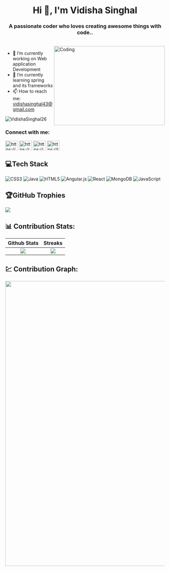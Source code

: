 
<h1 align="center">Hi 👋, I'm Vidisha Singhal</h1>
<h3 align="center">A passionate coder who loves creating awesome things with code..</h3><BR>

  <img align="right" alt="Coding" width="350px"  height="250px" src="https://mir-s3-cdn-cf.behance.net/project_modules/disp/601014116770475.6068beff4640a.gif">  

<ul >
  <li>🔭 I’m currently working on Web application  Development</li>
  <li>🌱 I’m currently learning spring and its frameworks</li>
  <li>📫 How to reach me: <a href="mailto:vidishasinghal43@gmail.com"> vidishasinghal43@gmail.com <a></li>
</ul>
  
<p align="left"> <img src="https://komarev.com/ghpvc/?username=VidishaSinghal26&label=Profile%20views&color=0e75b6&style=flat" alt="VidishaSinghal26" /> </p>

<h3 align="left">Connect with me:</h3>
<p align="left">
<a href="https://www.linkedin.com/in/vidisha-singhal-57a389216/" target="blank"><img align="center" src="https://raw.githubusercontent.com/rahuldkjain/github-profile-readme-generator/master/src/images/icons/Social/linked-in-alt.svg" alt="https://www.linkedin.com/in/vidisha-singhal-57a389216/" height="30" width="40" /></a>
<a href="https://www.codechef.com/users/vidisha_26" target="blank"><img align="center" src="https://camo.githubusercontent.com/ddd6a862c2b08492aef1c453f3c16ea0160d6380020de41cf86edfe684ece568/68747470733a2f2f63646e2e636f6465636865662e636f6d2f73697465732f64656661756c742f66696c65732f75706c6f6164732f70696374757265732f34616666643636353034653962303036396437326464646163616164646132392e706e67" alt="https://www.codechef.com/users/vidisha_26" height="30" width="40" /></a>
<a href="https://codeforces.com/profile/Vidisha_S" target="blank"><img align="center" src="https://raw.githubusercontent.com/rahuldkjain/github-profile-readme-generator/master/src/images/icons/Social/codeforces.svg" alt="https://codeforces.com/profile/Vidisha_S" height="30" width="40" /></a>
<a href="https://leetcode.com/Vidisha_Singhal/" target="blank"><img align="center" src="https://raw.githubusercontent.com/rahuldkjain/github-profile-readme-generator/master/src/images/icons/Social/leet-code.svg" alt="https://leetcode.com/Vidisha_Singhal/" height="30" width="40" /></a>
</p>

## 💻Tech Stack
![CSS3](https://img.shields.io/badge/css3-%231572B6.svg?style=for-the-badge&logo=css3&logoColor=white) ![Java](https://img.shields.io/badge/java-%23ED8B00.svg?style=for-the-badge&logo=java&logoColor=white) ![HTML5](https://img.shields.io/badge/html5-%23E34F26.svg?style=for-the-badge&logo=html5&logoColor=white) ![Angular.js](https://img.shields.io/badge/angular.js-%23E23237.svg?style=for-the-badge&logo=angularjs&logoColor=white) ![React](https://img.shields.io/badge/react-DB7093?style=for-the-badge&logo=react) ![MongoDB](https://img.shields.io/badge/MongoDB-%234ea94b.svg?style=for-the-badge&logo=mongodb&logoColor=white) ![JavaScript](https://img.shields.io/badge/javascript-%23323330.svg?style=for-the-badge&logo=javascript&logoColor=%23F7DF1E)

## 🏆GitHub Trophies
![](https://github-trophies.vercel.app/?username=VidishaSinghal26&theme=radical&no-frame=false&no-bg=false&margin-w=4)

## 📊 Contribution Stats:
| Github Stats |  Streaks   |
| :------------: | :----------: |
|   ![][stats]   | ![][streaks] |

[stats]: https://github-readme-stats-sigma-five.vercel.app/api?username=VidishaSinghal26&show_icons=true&theme=dark&hide_border=false&include_all_commits=true&count_private=false
[langs]: username=vidishasinghal26&theme=dark&hide_border=false&include_all_commits=false&count_private=false&layout=compact
[streaks]: https://github-readme-streak-stats.herokuapp.com/?user=VidishaSinghal26&theme=dark&hide_border=false#gh-light-mode-only
  
## 💹 Contribution Graph:
<div align = "center">
<img src="https://github-readme-activity-graph.vercel.app/graph?username=VidishaSinghal26&theme=react-dark&hide_border=false&area=true" width="900px" >
</div>
<br>
<div align = "center">

